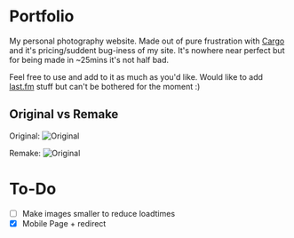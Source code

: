 
# Portfolio

My personal photography website. Made out of pure frustration with [Cargo](https://cargo.site) and it's pricing/suddent bug-iness of my site. It's nowhere near perfect but for being made in ~25mins it's not half bad.

Feel free to use and add to it as much as you'd like. Would like to add [last.fm](https://last.fm) stuff but can't be bothered for the moment :)

## Original vs Remake
Original:
![Original](https://github.com/devansmell/devansmell.com/blob/main/original.gif?raw=true)

Remake:
![Original](https://github.com/devansmell/devansmell.com/blob/main/remake.gif?raw=true)


# To-Do
- [ ] Make images smaller to reduce loadtimes
- [x] Mobile Page + redirect
